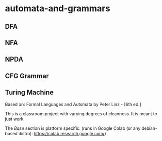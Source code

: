 # automata-and-grammars

## DFA
## NFA
## NPDA
## CFG Grammar
## Turing Machine

Based on: Formal Languages and Automata by Peter Linz - [6th ed.]

This is a classroom project with varying degrees of cleanness. It is meant to just work.

The *Base* section is platform specific.
(runs in Google Colab (or any debian-based distro): https://colab.research.google.com/)
